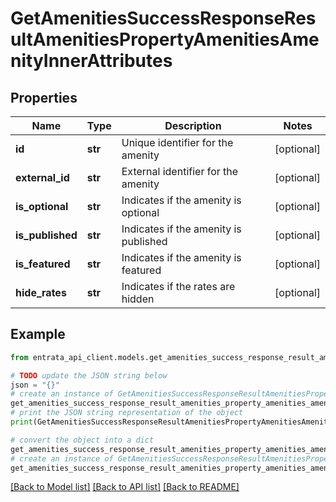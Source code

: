 # GetAmenitiesSuccessResponseResultAmenitiesPropertyAmenitiesAmenityInnerAttributes


## Properties

Name | Type | Description | Notes
------------ | ------------- | ------------- | -------------
**id** | **str** | Unique identifier for the amenity | [optional] 
**external_id** | **str** | External identifier for the amenity | [optional] 
**is_optional** | **str** | Indicates if the amenity is optional | [optional] 
**is_published** | **str** | Indicates if the amenity is published | [optional] 
**is_featured** | **str** | Indicates if the amenity is featured | [optional] 
**hide_rates** | **str** | Indicates if the rates are hidden | [optional] 

## Example

```python
from entrata_api_client.models.get_amenities_success_response_result_amenities_property_amenities_amenity_inner_attributes import GetAmenitiesSuccessResponseResultAmenitiesPropertyAmenitiesAmenityInnerAttributes

# TODO update the JSON string below
json = "{}"
# create an instance of GetAmenitiesSuccessResponseResultAmenitiesPropertyAmenitiesAmenityInnerAttributes from a JSON string
get_amenities_success_response_result_amenities_property_amenities_amenity_inner_attributes_instance = GetAmenitiesSuccessResponseResultAmenitiesPropertyAmenitiesAmenityInnerAttributes.from_json(json)
# print the JSON string representation of the object
print(GetAmenitiesSuccessResponseResultAmenitiesPropertyAmenitiesAmenityInnerAttributes.to_json())

# convert the object into a dict
get_amenities_success_response_result_amenities_property_amenities_amenity_inner_attributes_dict = get_amenities_success_response_result_amenities_property_amenities_amenity_inner_attributes_instance.to_dict()
# create an instance of GetAmenitiesSuccessResponseResultAmenitiesPropertyAmenitiesAmenityInnerAttributes from a dict
get_amenities_success_response_result_amenities_property_amenities_amenity_inner_attributes_from_dict = GetAmenitiesSuccessResponseResultAmenitiesPropertyAmenitiesAmenityInnerAttributes.from_dict(get_amenities_success_response_result_amenities_property_amenities_amenity_inner_attributes_dict)
```
[[Back to Model list]](../README.md#documentation-for-models) [[Back to API list]](../README.md#documentation-for-api-endpoints) [[Back to README]](../README.md)


